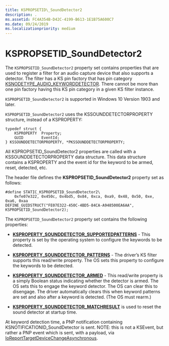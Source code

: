 ```yaml
---
title: KSPROPSETID\_SoundDetector2
description: .
ms.assetid: FC4A354B-D42C-4199-B613-1E1B75A600C7
ms.date: 09/24/2019
ms.localizationpriority: medium
---
```


# KSPROPSETID\_SoundDetector2

The `KSPROPSETID_SoundDetector2` property set contains properties that are used to register a filter for an audio capture device that also supports a detector. The filter has a KS pin factory that has pin category [KSNODETYPE\_AUDIO\_KEYWORDDETECTOR](ksnodetype-audio-keyworddetector.md). There cannot be more than one pin factory having this KS pin category in a given KS filter instance.

`KSPROPSETID_SoundDetector2` is supported in  Windows 10 Version 1903 and later.

`KSPROPSETID_SoundDetector2` uses the KSSOUNDDETECTORPROPERTY structure, instead of a KSPROPERTY:

``` syntax
typedef struct {
    KSPROPERTY  Property;
    GUID        EventId;
} KSSOUNDDETECTORPROPERTY, *PKSSOUNDDETECTORPROPERTY;
```

All KSPROPSETID_SoundDetector2 properties are called with a KSSOUNDDETECTORPROPERTY data structure. This data structure contains a KSPROPERTY and the event id for the keyword to be armed, reset, detected, etc.

The header file defines the **KSPROPSETID\_SoundDetector2** property set as follows:

``` syntax
#define STATIC_KSPROPSETID_SoundDetector2\
    0xfe07e322, 0x450c, 0x4bd5, 0x84, 0xca, 0xa9, 0x48, 0x50, 0xe, 0xa6, 0xaa
DEFINE_GUIDSTRUCT("FE07E322-450C-4BD5-84CA-A948500EA6AA", KSPROPSETID_SoundDetector2);
```

The `KSPROPSETID_SoundDetector2` property set contains the following properties:

- [**KSPROPERTY\_SOUNDDETECTOR\_SUPPORTEDPATTERNS**](ksproperty-sounddetector-supportedpatterns.md) - This property is set by the operating system to configure the keywords to be detected.

- [**KSPROPERTY\_SOUNDDETECTOR\_PATTERNS**](ksproperty-sounddetector-patterns.md) - The driver’s KS filter supports this read/write property. The OS sets this property to configure the keywords to be detected.

- [**KSPROPERTY\_SOUNDDETECTOR\_ARMED**](ksproperty-sounddetector-armed.md) - This read/write property is a simply Boolean status indicating whether the detector is armed. The OS sets this to engage the keyword detector. The OS can clear this to disengage. The driver automatically clears this when keyword patterns are set and also after a keyword is detected. (The OS must rearm.)

- [**KSPROPERTY\_SOUNDDETECTOR\_MATCHRESULT**](ksproperty-sounddetector-matchresult.md) is used to reset the sound detector at startup time.


At keyword detection time, a PNP notification containing KSNOTIFICATIONID_SoundDetector is sent. NOTE: this is not a KSEvent, but rather a PNP event which is sent, with a payload, via [IoReportTargetDeviceChangeAsynchronous](https://docs.microsoft.com/windows-hardware/drivers/ddi/content/wdm/nf-wdm-ioreporttargetdevicechangeasynchronous).
